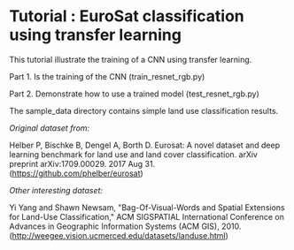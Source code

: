 Tutorial : EuroSat classification using transfer learning 
=========================================================

This tutorial illustrate the training of a CNN using transfer learning.

Part 1. Is the training of the CNN (train_resnet_rgb.py)

Part 2. Demonstrate how to use a trained model (test_resnet_rgb.py)

The sample_data directory contains simple land use classification results.

*Original dataset from:*

Helber P, Bischke B, Dengel A, Borth D. Eurosat: A novel dataset and deep learning benchmark for land use and land cover classification. arXiv preprint arXiv:1709.00029. 2017 Aug 31.(https://github.com/phelber/eurosat)

*Other interesting dataset:*

Yi Yang and Shawn Newsam, "Bag-Of-Visual-Words and Spatial Extensions for Land-Use Classification," ACM SIGSPATIAL International Conference on Advances in Geographic Information Systems (ACM GIS), 2010. (http://weegee.vision.ucmerced.edu/datasets/landuse.html)
